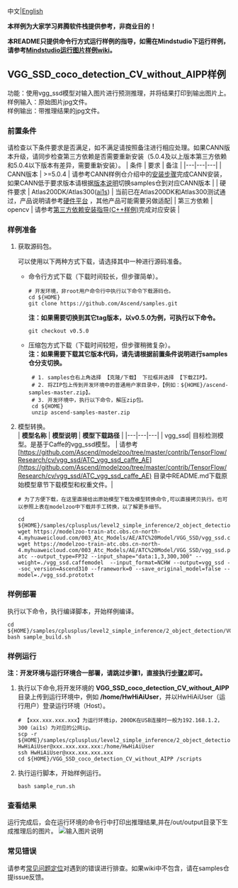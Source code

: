 中文|[English](README.md)

**本样例为大家学习昇腾软件栈提供参考，非商业目的！**

**本README只提供命令行方式运行样例的指导，如需在Mindstudio下运行样例，请参考[Mindstudio运行图片样例wiki](https://github.com/Ascend/samples/wikis/Mindstudio%E8%BF%90%E8%A1%8C%E5%9B%BE%E7%89%87%E6%A0%B7%E4%BE%8B?sort_id=3164874)。**

## VGG_SSD_coco_detection_CV_without_AIPP样例
功能：使用vgg_ssd模型对输入图片进行预测推理，并将结果打印到输出图片上。    
样例输入：原始图片jpg文件。    
样例输出：带推理结果的jpg文件。   

### 前置条件
请检查以下条件要求是否满足，如不满足请按照备注进行相应处理。如果CANN版本升级，请同步检查第三方依赖是否需要重新安装（5.0.4及以上版本第三方依赖和5.0.4以下版本有差异，需要重新安装）。
| 条件 | 要求 | 备注 |
|---|---|---|
| CANN版本 | >=5.0.4 | 请参考CANN样例仓介绍中的[安装步骤](https://github.com/Ascend/samples#%E5%AE%89%E8%A3%85)完成CANN安装，如果CANN低于要求版本请根据[版本说明](https://github.com/Ascend/samples/blob/master/README_CN.md#%E7%89%88%E6%9C%AC%E8%AF%B4%E6%98%8E)切换samples仓到对应CANN版本 |
| 硬件要求 | Atlas200DK/Atlas300([ai1s](https://support.huaweicloud.com/productdesc-ecs/ecs_01_0047.html#ecs_01_0047__section78423209366))  | 当前已在Atlas200DK和Atlas300测试通过，产品说明请参考[硬件平台](https://ascend.huawei.com/zh/#/hardware/product) ，其他产品可能需要另做适配|
| 第三方依赖 | opencv | 请参考[第三方依赖安装指导(C++样例)](../../../environment)完成对应安装 |

### 样例准备

1. 获取源码包。

   可以使用以下两种方式下载，请选择其中一种进行源码准备。   
    - 命令行方式下载（下载时间较长，但步骤简单）。
       ```    
       # 开发环境，非root用户命令行中执行以下命令下载源码仓。    
       cd ${HOME}     
       git clone https://github.com/Ascend/samples.git
       ```
       **注：如果需要切换到其它tag版本，以v0.5.0为例，可执行以下命令。**
       ```
       git checkout v0.5.0
       ```   
    - 压缩包方式下载（下载时间较短，但步骤稍微复杂）。   
       **注：如果需要下载其它版本代码，请先请根据前置条件说明进行samples仓分支切换。**   
       ``` 
        # 1. samples仓右上角选择 【克隆/下载】 下拉框并选择 【下载ZIP】。    
        # 2. 将ZIP包上传到开发环境中的普通用户家目录中，【例如：${HOME}/ascend-samples-master.zip】。     
        # 3. 开发环境中，执行以下命令，解压zip包。     
        cd ${HOME}    
        unzip ascend-samples-master.zip
        ```

2. 模型转换。  
    |  **模型名称**  |  **模型说明**  |  **模型下载路径**  |
    |---|---|---|
    |  vgg_ssd| 目标检测模型。是基于Caffe的vgg_ssd模型。  |  请参考[https://github.com/Ascend/modelzoo/tree/master/contrib/TensorFlow/Research/cv/vgg_ssd/ATC_vgg_ssd_caffe_AE](https://github.com/Ascend/modelzoo/tree/master/contrib/TensorFlow/Research/cv/vgg_ssd/ATC_vgg_ssd_caffe_AE) 目录中README.md下载原始模型章节下载模型和权重文件。|
    ```
    # 为了方便下载，在这里直接给出原始模型下载及模型转换命令,可以直接拷贝执行。也可以参照上表在modelzoo中下载并手工转换，以了解更多细节。     
    
    cd ${HOME}/samples/cplusplus/level2_simple_inference/2_object_detection/VGG_SSD_coco_detection_CV_without_AIPP/model    
    wget https://modelzoo-train-atc.obs.cn-north-4.myhuaweicloud.com/003_Atc_Models/AE/ATC%20Model/VGG_SSD/vgg_ssd.caffemodel    
    wget https://modelzoo-train-atc.obs.cn-north-4.myhuaweicloud.com/003_Atc_Models/AE/ATC%20Model/VGG_SSD/vgg_ssd.prototxt
    atc --output_type=FP32 --input_shape="data:1,3,300,300" --weight=./vgg_ssd.caffemodel  --input_format=NCHW --output=vgg_ssd --soc_version=Ascend310 --framework=0 --save_original_model=false --model=./vgg_ssd.prototxt
    ```

### 样例部署

执行以下命令，执行编译脚本，开始样例编译。   
```
cd ${HOME}/samples/cplusplus/level2_simple_inference/2_object_detection/VGG_SSD_coco_detection_CV_without_AIPP/scripts    
bash sample_build.sh
```

### 样例运行

**注：开发环境与运行环境合一部署，请跳过步骤1，直接执行[步骤2](#step_2)即可。**   

1. 执行以下命令,将开发环境的 **VGG_SSD_coco_detection_CV_without_AIPP** 目录上传到运行环境中，例如 **/home/HwHiAiUser**，并以HwHiAiUser（运行用户）登录运行环境（Host）。    
    ```
    # 【xxx.xxx.xxx.xxx】为运行环境ip，200DK在USB连接时一般为192.168.1.2，300（ai1s）为对应的公网ip。
    scp -r ${HOME}/samples/cplusplus/level2_simple_inference/2_object_detection/VGG_SSD_coco_detection_CV_without_AIPP HwHiAiUser@xxx.xxx.xxx.xxx:/home/HwHiAiUser    
    ssh HwHiAiUser@xxx.xxx.xxx.xxx     
    cd ${HOME}/VGG_SSD_coco_detection_CV_without_AIPP /scripts
    ```

2. <a name="step_2"></a>执行运行脚本，开始样例运行。         
    ```
    bash sample_run.sh
    ```

### 查看结果

运行完成后，会在运行环境的命令行中打印出推理结果,并在/out/output目录下生成推理后的图片。
![输入图片说明](https://images.gitee.com/uploads/images/2021/1028/115857_03f86d66_8083019.png "微信图片_20211028115334without.png")

### 常见错误
请参考[常见问题定位](https://github.com/Ascend/samples/wikis/%E5%B8%B8%E8%A7%81%E9%97%AE%E9%A2%98%E5%AE%9A%E4%BD%8D/%E4%BB%8B%E7%BB%8D)对遇到的错误进行排查。如果wiki中不包含，请在samples仓提issue反馈。